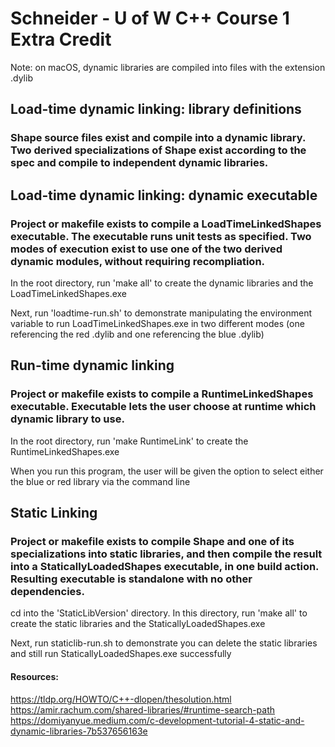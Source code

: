 # Schneider - U of W C++ Course 1 Extra Credit

Note: on macOS, dynamic libraries are compiled into files with the extension .dylib

## Load-time dynamic linking: library definitions
### Shape source files exist and compile into a dynamic library. Two derived specializations of Shape exist according to the spec and compile to independent dynamic libraries.

## Load-time dynamic linking: dynamic executable
### Project or makefile exists to compile a LoadTimeLinkedShapes executable. The executable runs unit tests as specified. Two modes of execution exist to use one of the two derived dynamic modules, without requiring recompliation.

In the root directory, run 'make all' to create the dynamic libraries and the LoadTimeLinkedShapes.exe

Next, run 'loadtime-run.sh' to demonstrate manipulating the environment variable to run LoadTimeLinkedShapes.exe in two different modes (one referencing the red .dylib and one referencing the blue .dylib)

## Run-time dynamic linking
### Project or makefile exists to compile a RuntimeLinkedShapes executable. Executable lets the user choose at runtime which dynamic library to use.

In the root directory, run 'make RuntimeLink' to create the RuntimeLinkedShapes.exe

When you run this program, the user will be given the option to select either the blue or red library via the command line

## Static Linking
### Project or makefile exists to compile Shape and one of its specializations into static libraries, and then compile the result into a StaticallyLoadedShapes executable, in one build action. Resulting executable is standalone with no other dependencies.

cd into the 'StaticLibVersion' directory. In this directory, run 'make all' to create the static libraries and the StaticallyLoadedShapes.exe

Next, run staticlib-run.sh to demonstrate you can delete the static libraries and still run StaticallyLoadedShapes.exe successfully

#### Resources:

https://tldp.org/HOWTO/C++-dlopen/thesolution.html
https://amir.rachum.com/shared-libraries/#runtime-search-path
https://domiyanyue.medium.com/c-development-tutorial-4-static-and-dynamic-libraries-7b537656163e
